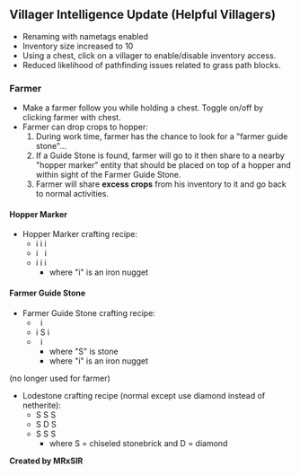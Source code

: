 ## Villager Intelligence Update (Helpful Villagers)
- Renaming with nametags enabled
- Inventory size increased to 10
- Using a chest, click on a villager to enable/disable inventory access.
- Reduced likelihood of pathfinding issues related to grass path blocks.


### Farmer
- Make a farmer follow you while holding a chest. Toggle on/off by clicking farmer with chest.
- Farmer can drop crops to hopper:
  1. During work time, farmer has the chance to look for a "farmer guide stone"...
  2. If a Guide Stone is found, farmer will go to it then share to a nearby "hopper marker" entity that should be placed on top of a hopper and within sight of the Farmer Guide Stone.
  3. Farmer will share **excess crops** from his inventory to it and go back to normal activities.
   
#### Hopper Marker
- Hopper Marker crafting recipe:
   - i&nbsp;i&nbsp;i
   - i&nbsp;&nbsp;&nbsp;i
   - i&nbsp;i&nbsp;i
      - where "i" is an iron nugget

#### Farmer Guide Stone
- Farmer Guide Stone crafting recipe:
   - &nbsp;&nbsp;i&nbsp;&nbsp;
   - i&nbsp;S&nbsp;i
   - &nbsp;&nbsp;i&nbsp;&nbsp;
      - where "S" is stone
      - where "i" is an iron nugget

(no longer used for farmer)
- Lodestone crafting recipe (normal except use diamond instead of netherite):
   - S&nbsp;S&nbsp;S
  - S&nbsp;D&nbsp;S
  - S&nbsp;S&nbsp;S
      - where S = chiseled stonebrick and D = diamond

**Created by MRxSIR**